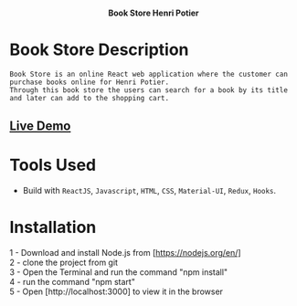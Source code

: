 <h4 align="center">Book Store Henri Potier </h4>

# Book Store Description
    Book Store is an online React web application where the customer can purchase books online for Henri Potier.
    Through this book store the users can search for a book by its title and later can add to the shopping cart.
    
##   [Live Demo](https://react-hosting-e3f1f.web.app/) 

# Tools Used

- Build with `ReactJS`, `Javascript`, `HTML`, `CSS`, `Material-UI`, `Redux`, `Hooks`.

# Installation 

1 - Download and install Node.js from [https://nodejs.org/en/] <br>
2 - clone the project from git <br>
3 - Open the Terminal and run the command "npm install" <br>
4 - run the command "npm start" <br>
5 - Open [http://localhost:3000] to view it in the browser <br>






